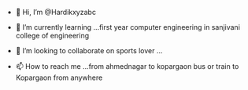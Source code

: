- 👋 Hi, I’m @Hardikxyzabc

- 🌱 I’m currently learning ...first year computer engineering in sanjivani college of engineering 
- 💞️ I’m looking to collaborate on sports lover ...
- 📫 How to reach me ...from ahmednagar to kopargaon bus or train to Kopargaon from anywhere 

<!---
Hardikxyzabc/Hardikxyzabc is a ✨ special ✨ repository because its `README.md` (this file) appears on your GitHub profile.
You can click the Preview link to take a look at your changes.
--->
